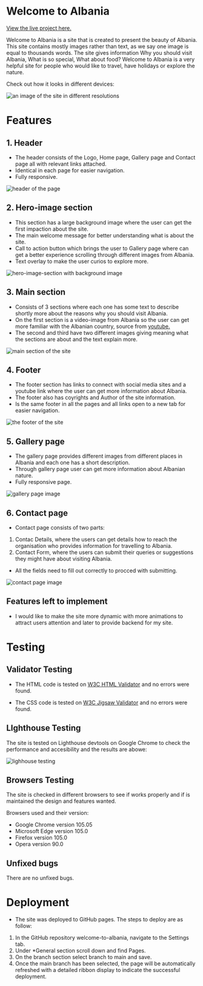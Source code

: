 # **Welcome to Albania**

[View the live project here.](https://edmir-demaj.github.io/welcome-to-albania/)

Welcome to Albania is a site that is created to present the beauty of Albania. This site contains mostly images rather than text, as we say one image is equal to thousands words. The site gives information Why you should visit Albania, What is so special, What about food?
Welcome to Albania is a very helpful site for people who would like to travel, have holidays or explore the nature.

Check out how it looks in different devices:

![an image of the site in different resolutions](assets/image/readme.md-images/responsive-site.png)

# **Features**

## **1. Header**
- The header consists of the Logo, Home page, Gallery page and Contact page all with relevant links attached.
- Identical in each page for easier navigation.
- Fully responsive.

![header of the page](assets/image/readme.md-images/header.png)

## **2. Hero-image section**
- This section has a large background image where the user can get the first impaction about the site.
- The main welcome message for better understanding what is about the site.
- Call to action button which brings the user to Gallery page where can get a better experience scrolling through different images from Albania.
- Text overlay to make the user curios to explore more.

![hero-image-section with background image](assets/image/readme.md-images/hero-image-section.png)

## **3. Main section**
- Consists of 3 sections where each one has some text to describe shortly more about the reasons why you should visit Albania.
- On the first section is a video-image from Albania so the user can get more familiar with the Albanian country, source from [youtube.](https://www.youtube.com/watch?v=yg9k2uOdciM&t=5s)
- The second and third have two different images giving meaning what the sections are about and the text explain more.

![main section of the site](assets/image/readme.md-images/main-section.png)

## **4. Footer**
- The footer section has links to connect with social media sites and a youtube link where the user can get more information about Albania.
- The footer also has coyrights and Author of the site information.
- Is the same footer in all the pages and all links open to a new tab for easier navigation.

![the footer of the site](assets/image/readme.md-images/footer.png)

## **5. Gallery page**
- The gallery page provides different images from different places in Albania and each one has a short description.
- Through gallery page user can get more information about Albanian nature.
- Fully responsive page.

![gallery page image](assets/image/readme.md-images/gallery-page.png)

## **6. Contact page**
- Contact page consists of two parts:
1. Contac Details, where the users can get details how to reach the organisation who provides information for travelling to Albania.
2. Contact Form, where the users can submit their queries or suggestions they might have about visiting Albania.
- All the fields need to fill out correctly to procced with submitting.

![contact page image](assets/image/readme.md-images/contact%20page.png)

## **Features left to implement**
- I would like to make the site more dynamic with more animations to attract users attention and later to provide backend for my site.

# **Testing**

## **Validator Testing**

- The HTML code is tested on [W3C HTML Validator](https://validator.w3.org/nu/#textarea) and no errors were found.

- The CSS code is tested on [W3C Jigsaw Validator](https://jigsaw.w3.org/css-validator/validator) and no errors were found.

## **LIghthouse Testing**

The site is tested on Lighthouse devtools on Google Chrome to check the performance and accesibility and the results are abowe:

![lighhouse testing](assets/image/readme.md-images/lighthouse-performance-home-page.png)

## **Browsers Testing**

The site is checked in different browsers to see if works properly and if is maintained the design and features wanted.

Browsers used and their version:
- Google Chrome version 105.05
- Microsoft Edge version 105.0
- Firefox version 105.0
- Opera version 90.0

## **Unfixed bugs**

There are no unfixed bugs.

# **Deployment**
- The site was deployed to GitHub pages. The steps to deploy are as follow:
 1. In the GitHub repository welcome-to-albania, navigate to the Settings tab.
 2. Under *General section scroll down and find Pages.
 3. On the branch section select branch to main and save.
 4. Once the main branch has been selected, the page will be automatically refreshed with a detailed ribbon display to indicate the successful deployment.

